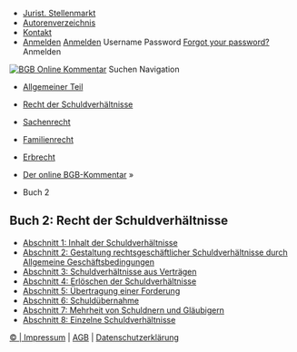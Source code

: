   * [Jurist. Stellenmarkt](https://bgb.kommentar.de/</job-board> "Jurist. Stellenmarkt")
  * [Autorenverzeichnis](https://bgb.kommentar.de/</Autorenverzeichnis> "Autorenverzeichnis")
  * [Kontakt](https://bgb.kommentar.de/</Kontakt>)
  * [Anmelden](https://bgb.kommentar.de/<#login> "show login form") [Anmelden](https://bgb.kommentar.de/<#> "hide login form") Username Password
[Forgot your password?](https://bgb.kommentar.de/</user/forgotpassword>) Anmelden 


[![BGB Online Kommentar](https://bgb.kommentar.de/extension/bgb/design/bgb/images/logo.png)](https://bgb.kommentar.de/</> "BGB Online Kommentar")
Suchen
Navigation
  * [Allgemeiner Teil](https://bgb.kommentar.de/</Buch-1>)
  * [Recht der Schuldverhältnisse](https://bgb.kommentar.de/</Buch-2>)
  * [Sachenrecht](https://bgb.kommentar.de/</Buch-3>)
  * [Familienrecht](https://bgb.kommentar.de/</Buch-4>)
  * [Erbrecht](https://bgb.kommentar.de/</Buch-5>)


  * [Der online BGB-Kommentar](https://bgb.kommentar.de/</>) »
  * Buch 2 


## Buch 2: Recht der Schuldverhältnisse
  * [Abschnitt 1: Inhalt der Schuldverhältnisse](https://bgb.kommentar.de/</Buch-2/Abschnitt-1>)
  * [Abschnitt 2: Gestaltung rechtsgeschäftlicher Schuldverhältnisse durch Allgemeine Geschäftsbedingungen ](https://bgb.kommentar.de/</Buch-2/Abschnitt-2>)
  * [Abschnitt 3: Schuldverhältnisse aus Verträgen](https://bgb.kommentar.de/</Buch-2/Abschnitt-3>)
  * [Abschnitt 4: Erlöschen der Schuldverhältnisse](https://bgb.kommentar.de/</Buch-2/Abschnitt-4>)
  * [Abschnitt 5: Übertragung einer Forderung](https://bgb.kommentar.de/</Buch-2/Abschnitt-5>)
  * [Abschnitt 6: Schuldübernahme](https://bgb.kommentar.de/</Buch-2/Abschnitt-6>)
  * [Abschnitt 7: Mehrheit von Schuldnern und Gläubigern](https://bgb.kommentar.de/</Buch-2/Abschnitt-7>)
  * [Abschnitt 8: Einzelne Schuldverhältnisse](https://bgb.kommentar.de/</Buch-2/Abschnitt-8>)


[© | Impressum](https://bgb.kommentar.de/</Kontakt>) | [AGB](https://bgb.kommentar.de/</AGB>) | [Datenschutzerklärung](https://bgb.kommentar.de/</Datenschutzerklaerung-fuer-Leser>)

